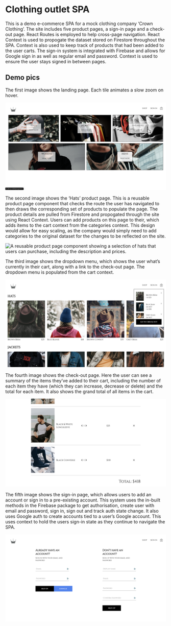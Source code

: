 # Clothing outlet SPA

This is a demo e-commerce SPA for a mock clothing company ‘Crown Clothing’. The site includes five product pages, a sign-in page and a check-out page. React Routes is employed to help cross-page navigation. React Context is used to propogate the dataset stored on Firestore throughout the SPA. Context is also used to keep track of products that had been added to the user carts. The sign-in system is integrated with Firebase and allows for Google sign in as well as regular email and password. Context is used to ensure the user stays signed in between pages.

## Demo pics

The first image shows the landing page. Each tile animates a slow zoom on hover.

![The landing page showing five tiles for the five pages. Each animates a slow zoom on hover.](./demo-images/crwn-clthing_landing-page.png)

The second image shows the ‘Hats’ product page. This is a reusable product page component that checks the route the user has navigated to then draws the corresponding set of products to populate the page. The product details are pulled from Firestore and propogated through the site using React Context. Users can add products on this page to their, which adds items to the cart context from the categories context. This design would allow for easy scaling, as the company would simply need to add categories to the original dataset for the changes to be reflected on the site.

![A reusable product page component showing a selection of hats that users can purchase, including the description and prices.](./demo-images/crwn-clthing_add-to-cart-hover.png)

The third image shows the dropdown menu, which shows the user what’s currently in their cart, along with a link to the check-out page. The dropdown menu is populated from the cart context.

![A dropdown menu showing the items that the user has added to their cart, along with a link to the check-out page.](./demo-images/crwn-clthing_drop-down-cart.png)

The fourth image shows the check-out page. Here the user can see a summary of the items they’ve added to their cart, including the number of each item they have (which they can increase, decrease or delete) and the total for each item. It also shows the grand total of all items in the cart.

![The check-out page showing the items in the user’s cart, along with the price for each item and the grand total.](./demo-images/crwn-clthing_checkout-page.png)

The fifth image shows the sign-in page, which allows users to add an account or sign in to a pre-existing account. This system uses the in-built methods in the Firebase package to get authorisation, create user with email and password, sign in, sign out and track auth state change. It also uses Google auth to create accounts tied to a user’s Google account. This uses context to hold the users sign-in state as they continue to navigate the SPA.

![A sign-in page that allows people to create an account using either email and password or their Google account, or log in to a pre-existing account.](./demo-images/crwn-clthing_sign-in-page.png)
